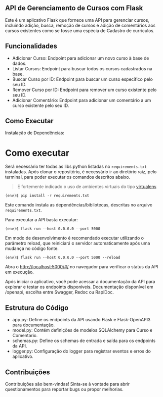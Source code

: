 ## API de Gerenciamento de Cursos com Flask ##

Este é um aplicativo Flask que fornece uma API para gerenciar cursos, incluindo adição, busca, remoção de cursos e adição de comentários aos cursos existentes como se fosse uma espécia de Cadastro de currículos.

## Funcionalidades
 - Adicionar Curso: Endpoint para adicionar um novo curso à base de dados.
 - Listar Cursos: Endpoint para buscar todos os cursos cadastrados na base.
 - Buscar Curso por ID: Endpoint para buscar um curso específico pelo seu ID.
 - Remover Curso por ID: Endpoint para remover um curso existente pelo seu ID.
 - Adicionar Comentário: Endpoint para adicionar um comentário a um curso existente pelo seu ID.


## Como Executar
Instalação de Dependências:

# Como executar 


Será necessário ter todas as libs python listadas no `requirements.txt` instaladas.
Após clonar o repositório, é necessário ir ao diretório raiz, pelo terminal, para poder executar os comandos descritos abaixo.

> É fortemente indicado o uso de ambientes virtuais do tipo [virtualenv](https://virtualenv.pypa.io/en/latest/installation.html).

```
(env)$ pip install -r requirements.txt
```

Este comando instala as dependências/bibliotecas, descritas no arquivo `requirements.txt`.

Para executar a API  basta executar:

```
(env)$ flask run --host 0.0.0.0 --port 5000
```

Em modo de desenvolvimento é recomendado executar utilizando o parâmetro reload, que reiniciará o servidor
automaticamente após uma mudança no código fonte. 

```
(env)$ flask run --host 0.0.0.0 --port 5000 --reload
```

Abra o [http://localhost:5000/#/](http://localhost:5000/#/) no navegador para verificar o status da API em execução.

Após iniciar o aplicativo, você pode acessar a documentação da API para explorar e testar os endpoints disponíveis.
Documentação disponível em /openapi, escolha entre Swagger, Redoc ou RapiDoc.


## Estrutura do Código
 - app.py: Define os endpoints da API usando Flask e Flask-OpenAPI3 para documentação.
 - model.py: Contém definições de modelos SQLAlchemy para Curso e Comentario.
 - schemas.py: Define os schemas de entrada e saída para os endpoints da API.
 - logger.py: Configuração do logger para registrar eventos e erros do aplicativo.


## Contribuições
Contribuições são bem-vindas! Sinta-se à vontade para abrir questionamentos para reportar bugs ou propor melhorias.


